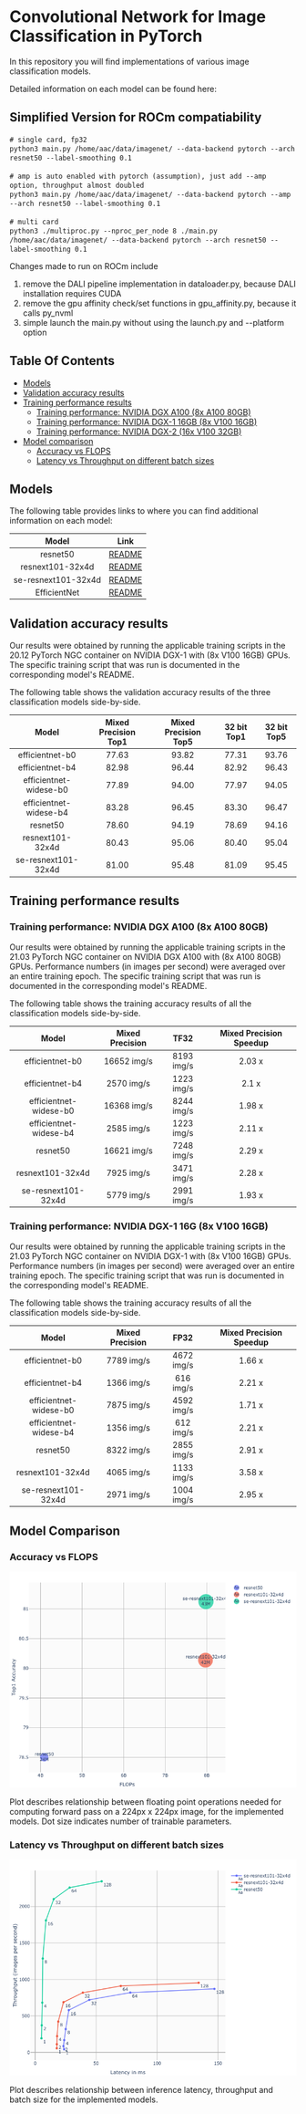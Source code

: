 # Convolutional Network for Image Classification in PyTorch

In this repository you will find implementations of various image classification models.

Detailed information on each model can be found here:

## Simplified Version for ROCm compatiability 
```
# single card, fp32
python3 main.py /home/aac/data/imagenet/ --data-backend pytorch --arch resnet50 --label-smoothing 0.1 

# amp is auto enabled with pytorch (assumption), just add --amp option, throughput almost doubled
python3 main.py /home/aac/data/imagenet/ --data-backend pytorch --amp --arch resnet50 --label-smoothing 0.1

# multi card
python3 ./multiproc.py --nproc_per_node 8 ./main.py /home/aac/data/imagenet/ --data-backend pytorch --arch resnet50 --label-smoothing 0.1 

```

Changes made to run on ROCm include 
1) remove the DALI pipeline implementation in dataloader.py, because DALI installation requires CUDA
2) remove the gpu affinity check/set functions in gpu_affinity.py, because it calls py_nvml
3) simple launch the main.py without using the launch.py and --platform option


## Table Of Contents

* [Models](#models)
* [Validation accuracy results](#validation-accuracy-results)
* [Training performance results](#training-performance-results)
  * [Training performance: NVIDIA DGX A100 (8x A100 80GB)](#training-performance-nvidia-dgx-a100-8x-a100-80gb)
  * [Training performance: NVIDIA DGX-1 16GB (8x V100 16GB)](#training-performance-nvidia-dgx-1-16gb-8x-v100-16gb)
  * [Training performance: NVIDIA DGX-2 (16x V100 32GB)](#training-performance-nvidia-dgx-2-16x-v100-32gb)
* [Model comparison](#model-comparison)
  * [Accuracy vs FLOPS](#accuracy-vs-flops)
  * [Latency vs Throughput on different batch sizes](#latency-vs-throughput-on-different-batch-sizes)

## Models

The following table provides links to where you can find additional information on each model:

| **Model** | **Link**|
|:-:|:-:|
| resnet50 | [README](./resnet50v1.5/README.md) |
| resnext101-32x4d | [README](./resnext101-32x4d/README.md) |
| se-resnext101-32x4d | [README](./se-resnext101-32x4d/README.md) |
| EfficientNet | [README](./efficientnet/README.md) |

## Validation accuracy results

Our results were obtained by running the applicable
training scripts in the 20.12 PyTorch NGC container
on NVIDIA DGX-1 with (8x V100 16GB) GPUs.
The specific training script that was run is documented
in the corresponding model's README.


The following table shows the validation accuracy results of the
three classification models side-by-side.

|       **Model**        | **Mixed Precision Top1** | **Mixed Precision Top5** | **32 bit Top1** | **32 bit Top5** |
|:----------------------:|:------------------------:|:------------------------:|:---------------:|:---------------:|
|    efficientnet-b0     |          77.63           |          93.82           |      77.31      |      93.76      |
|    efficientnet-b4     |          82.98           |          96.44           |      82.92      |      96.43      |
| efficientnet-widese-b0 |          77.89           |          94.00           |      77.97      |      94.05      |
| efficientnet-widese-b4 |          83.28           |          96.45           |      83.30      |      96.47      |
|        resnet50        |          78.60           |          94.19           |      78.69      |      94.16      |
|    resnext101-32x4d    |          80.43           |          95.06           |      80.40      |      95.04      |
|  se-resnext101-32x4d   |          81.00           |          95.48           |      81.09      |      95.45      |


## Training performance results

### Training performance: NVIDIA DGX A100 (8x A100 80GB)


Our results were obtained by running the applicable
training scripts in the 21.03 PyTorch NGC container
on NVIDIA DGX A100 with (8x A100 80GB) GPUs.
Performance numbers (in images per second)
were averaged over an entire training epoch.
The specific training script that was run is documented
in the corresponding model's README.

The following table shows the training accuracy results of
all the classification models side-by-side.

|       **Model**        | **Mixed Precision** |  **TF32**  | **Mixed Precision Speedup** |
|:----------------------:|:-------------------:|:----------:|:---------------------------:|
|    efficientnet-b0     |     16652 img/s     | 8193 img/s |           2.03 x            |
|    efficientnet-b4     |     2570 img/s      | 1223 img/s |            2.1 x            |
| efficientnet-widese-b0 |     16368 img/s     | 8244 img/s |           1.98 x            |
| efficientnet-widese-b4 |     2585 img/s      | 1223 img/s |           2.11 x            |
|        resnet50        |     16621 img/s     | 7248 img/s |           2.29 x            |
|    resnext101-32x4d    |     7925 img/s      | 3471 img/s |           2.28 x            |
|  se-resnext101-32x4d   |     5779 img/s      | 2991 img/s |           1.93 x            |

### Training performance: NVIDIA DGX-1 16G (8x V100 16GB)

Our results were obtained by running the applicable
training scripts in the 21.03 PyTorch NGC container
on NVIDIA DGX-1 with (8x V100 16GB) GPUs.
Performance numbers (in images per second)
were averaged over an entire training epoch.
The specific training script that was run is documented
in the corresponding model's README.

The following table shows the training accuracy results of all the
classification models side-by-side.

|       **Model**        | **Mixed Precision** |  **FP32**  | **Mixed Precision Speedup** |
|:----------------------:|:-------------------:|:----------:|:---------------------------:|
|    efficientnet-b0     |     7789 img/s      | 4672 img/s |           1.66 x            |
|    efficientnet-b4     |     1366 img/s      | 616 img/s  |           2.21 x            |
| efficientnet-widese-b0 |     7875 img/s      | 4592 img/s |           1.71 x            |
| efficientnet-widese-b4 |     1356 img/s      | 612 img/s  |           2.21 x            |
|        resnet50        |     8322 img/s      | 2855 img/s |           2.91 x            |
|    resnext101-32x4d    |     4065 img/s      | 1133 img/s |           3.58 x            |
|  se-resnext101-32x4d   |     2971 img/s      | 1004 img/s |           2.95 x            |

## Model Comparison

### Accuracy vs FLOPS
![ACCvsFLOPS](./img/ACCvsFLOPS.png)

Plot describes relationship between floating point operations
needed for computing forward pass on a 224px x 224px image, 
for the implemented models.
Dot size indicates number of trainable parameters.

### Latency vs Throughput on different batch sizes
![LATvsTHR](./img/LATvsTHR.png)

Plot describes relationship between
inference latency, throughput and batch size
for the implemented models.
